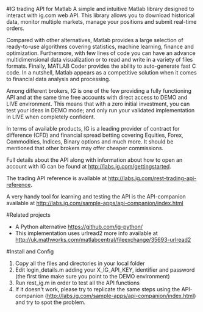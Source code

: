 #IG trading API for Matlab
A simple and intuitive Matlab library designed to interact with ig.com web API. This library allows you to download historical data, monitor multiple markets, manage your positions and submit real-time orders. 

Compared with other alternatives, Matlab provides a large selection of ready-to-use algorithms covering statistics, machine learning, finance and optimization. Furthermore, with few lines of code you can have an advance multidimensional data visualization or to read and write in a variety of files formats. Finally, MATLAB Coder provides the ability to auto-generate fast C code. In a nutshell, Matlab appears as a competitive solution when it comes to financial data analysis and processing.

Among different brokers, IG is one of the few providing a fully functioning API and at the same time free accounts with direct access to DEMO and LIVE environment. This means that with a zero initial investment, you can test your ideas in DEMO mode; and only run your validated implementation in LIVE when completely confident.

In terms of available products, IG is a leading provider of contract for difference (CFD) and financial spread betting covering Equities, Forex, Commodities, Indices, Binary options and much more. It should be mentioned that other brokers may offer cheaper commissions.

Full details about the API along with information about how to open an account with IG can be found at http://labs.ig.com/gettingstarted.

The trading API reference is available at http://labs.ig.com/rest-trading-api-reference.

A very handy tool for learning and testing the API is the API-companion available at http://labs.ig.com/sample-apps/api-companion/index.html 

#Related projects
- A Python alternative https://github.com/ig-python/
- This implementation uses urlread2 more info available at http://uk.mathworks.com/matlabcentral/fileexchange/35693-urlread2

#Install and Config
1. Copy all the files and directories in your local folder
2. Edit login_details.m adding your X_IG_API_KEY, identifier and password (the first time make sure you point to the DEMO environment)
3. Run rest_ig.m in order to test all the API functions
4. If it doesn't work, please try to replicate the same steps using the API-companion (http://labs.ig.com/sample-apps/api-companion/index.html) and try to spot the problem.
